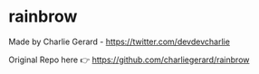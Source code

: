 # rainbrow

Made by Charlie Gerard - https://twitter.com/devdevcharlie

Original Repo here 👉 https://github.com/charliegerard/rainbrow
